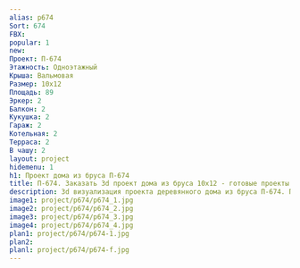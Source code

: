 ```yaml
---
alias: p674
Sort: 674
FBX: 
popular: 1
new: 
Проект: П-674
Этажность: Одноэтажный
Крыша: Вальмовая
Размер: 10х12
Площадь: 89
Эркер: 2
Балкон: 2
Кукушка: 2
Гараж: 2
Котельная: 2
Терраса: 2
В чашу: 2
layout: project
hidemenu: 1
h1: Проект дома из бруса П-674
title: П-674. Заказать 3d проект дома из бруса 10х12 - готовые проекты
description: 3d визуализация проекта деревянного дома из бруса П-674. Площадь 89 м2, размер 10х12. Вы можете внести любые изменения в проект.
image1: project/p674/p674_1.jpg
image2: project/p674/p674_2.jpg
image3: project/p674/p674_3.jpg
image4: project/p674/p674_4.jpg
plan1: project/p674/p674-1.jpg
plan2: 
planl: project/p674/p674-f.jpg
---
```

